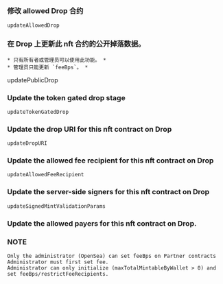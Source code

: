 ### 修改 allowed Drop 合约
    
    updateAllowedDrop 

### 在 Drop 上更新此 nft 合约的公开掉落数据。 
    * 只有所有者或管理员可以使用此功能。 * 
    * 管理员只能更新 `feeBps`。 *

updatePublicDrop

### Update the token gated drop stage

    updateTokenGatedDrop

### Update the drop URI for this nft contract on Drop

    updateDropURI

### Update the allowed fee recipient for this nft contract on Drop

    updateAllowedFeeRecipient

### Update the server-side signers for this nft contract on Drop

    updateSignedMintValidationParams

### Update the allowed payers for this nft contract on Drop.


### NOTE
    Only the administrator (OpenSea) can set feeBps on Partner contracts
    Administrator must first set fee.
    Administrator can only initialize (maxTotalMintableByWallet > 0) and set feeBps/restrictFeeRecipients.
